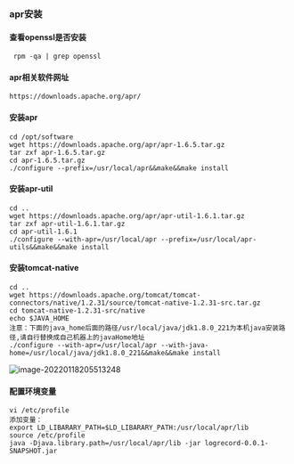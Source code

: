 ### apr安装

#### 查看openssl是否安装

```shell
 rpm -qa | grep openssl
```

#### apr相关软件网址

```
https://downloads.apache.org/apr/
```

#### 安装apr

```shell
cd /opt/software
wget https://downloads.apache.org/apr/apr-1.6.5.tar.gz
tar zxf apr-1.6.5.tar.gz
cd apr-1.6.5.tar.gz
./configure --prefix=/usr/local/apr&&make&&make install
```

#### 安装apr-util

```shell
cd ..
wget https://downloads.apache.org/apr/apr-util-1.6.1.tar.gz
tar zxf apr-util-1.6.1.tar.gz
cd apr-util-1.6.1
./configure --with-apr=/usr/local/apr --prefix=/usr/local/apr-utils&&make&&make install
```

#### 安装tomcat-native

```shell
cd ..
wget https://downloads.apache.org/tomcat/tomcat-connectors/native/1.2.31/source/tomcat-native-1.2.31-src.tar.gz
cd tomcat-native-1.2.31-src/native
echo $JAVA_HOME
注意：下面的java_home后面的路径/usr/local/java/jdk1.8.0_221为本机java安装路径,请自行替换成自己机器上的javaHome地址
./configure --with-apr=/usr/local/apr --with-java-home=/usr/local/java/jdk1.8.0_221&&make&&make install
```

![image-20220118205513248](C:\Users\admin\AppData\Roaming\Typora\typora-user-images\image-20220118205513248.png)

#### 配置环境变量

```
vi /etc/profile
添加变量：
export LD_LIBARARY_PATH=$LD_LIBARARY_PATH:/usr/local/apr/lib
source /etc/profile
java -Djava.library.path=/usr/local/apr/lib -jar logrecord-0.0.1-SNAPSHOT.jar
```




